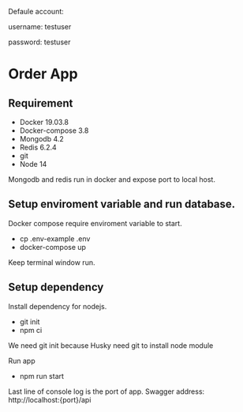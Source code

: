 

Defaule account:

username: testuser

password: testuser 

# Order App
## Requirement
- Docker 19.03.8
- Docker-compose 3.8
- Mongodb 4.2
- Redis 6.2.4
- git
- Node 14

Mongodb and redis run in docker and expose port to local host.

## Setup enviroment variable and run database.

Docker compose require enviroment variable to start.
- cp .env-example .env 
- docker-compose up

Keep terminal window run.
##  Setup dependency 
Install dependency for nodejs.
- git init
- npm ci

We need git init because Husky need git to install node module

Run app

- npm run start

Last line of console log is the port of app.
Swagger address: http://localhost:{port}/api
